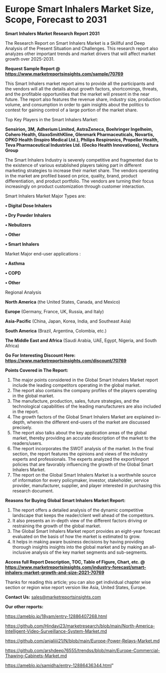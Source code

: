  # Europe Smart Inhalers Market Size, Scope, Forecast to 2031

<strong>Smart Inhalers Market Research Report 2031</strong>

The Research Report on Smart Inhalers Market is a Skillful and Deep Analysis of the Present Situation and Challenges. This research report also analyzes other important trends and market drivers that will affect market growth over 2025-2031.

<strong>Request Sample Report @ <a href=https://www.marketreportsinsights.com/sample/70769>https://www.marketreportsinsights.com/sample/70769</a></strong>

This Smart Inhalers market report aims to provide all the participants and the vendors will all the details about growth factors, shortcomings, threats, and the profitable opportunities that the market will present in the near future. The report also features the revenue share, industry size, production volume, and consumption in order to gain insights about the politics to contest for gaining control of a large portion of the market share.

Top Key Players in the Smart Inhalers Market:

<strong>Sensirion, 3M, Adherium Limited, AstraZeneca, Boehringer Ingelheim, Cohero Health, GlaxoSmithKline, Glenmark Pharmaceuticals, Novartis, OPKO Health (Inspiro Medical Ltd.), Philips Respironics, Propeller Health, Teva Pharmaceutical Industries Ltd. (Gecko Health Innovations), Vectura Group</strong>

The Smart Inhalers Industry is severely competitive and fragmented due to the existence of various established players taking part in different marketing strategies to increase their market share. The vendors operating in the market are profiled based on price, quality, brand, product differentiation, and product portfolio. The vendors are turning their focus increasingly on product customization through customer interaction.

Smart Inhalers Market Major Types are:

<strong>• Digital Dose Inhalers

• Dry Powder Inhalers

• Nebulizers

• Other

• Smart Inhalers</strong>

Market Major end-user applications :

<strong>• Asthma

• COPD

• Other</strong>

Regional Analysis

</u><strong><b>North America</b></strong> (the United States, Canada, and Mexico)

<strong><b>Europe </b></strong>(Germany, France, UK, Russia, and Italy)

<strong><b>Asia-Pacific</b></strong> (China, Japan, Korea, India, and Southeast Asia)

<strong><b>South America</b></strong> (Brazil, Argentina, Colombia, etc.)

<strong><b>The Middle East and Africa</b></strong> (Saudi Arabia, UAE, Egypt, Nigeria, and South Africa)

<strong>Go For Interesting Discount Here: <a href=https://www.marketreportsinsights.com/discount/70769>https://www.marketreportsinsights.com/discount/70769</a></strong>

<strong>Points Covered in The Report:</strong>
<ol>
  <li>The major points considered in the Global Smart Inhalers Market report include the leading competitors operating in the global market.</li>
  <li>The report also contains the company profiles of the players operating in the global market.</li>
  <li>The manufacture, production, sales, future strategies, and the technological capabilities of the leading manufacturers are also included in the report.</li>
  <li>The growth factors of the Global Smart Inhalers Market are explained in-depth, wherein the different end-users of the market are discussed precisely.</li>
  <li>The report also talks about the key application areas of the global market, thereby providing an accurate description of the market to the readers/users.</li>
  <li>The report incorporates the SWOT analysis of the market. In the final section, the report features the opinions and views of the industry experts and professionals. The experts analyzed the export/import policies that are favorably influencing the growth of the Global Smart Inhalers Market.</li>
  <li>The report on the Global Smart Inhalers Market is a worthwhile source of information for every policymaker, investor, stakeholder, service provider, manufacturer, supplier, and player interested in purchasing this research document.</li>
</ol>
<strong>Reasons for Buying Global Smart Inhalers Market Report:</strong>

<ol>
  <li>The report offers a detailed analysis of the dynamic competitive landscape that keeps the reader/client well ahead of the competitors.</li>
  <li>It also presents an in-depth view of the different factors driving or restraining the growth of the global market.</li>
  <li>The Global Smart Inhalers Market report provides an eight-year forecast evaluated on the basis of how the market is estimated to grow.</li>
  <li>It helps in making aware business decisions by having providing thorough insights insights into the global market and by making an all-inclusive analysis of the key market segments and sub-segments.</li>
</ol>
<strong>Access full Report Description, TOC, Table of Figure, Chart, etc. @ <a href=https://www.marketreportsinsights.com/industry-forecast/smart-inhalers-market-growth-and-size-2021-70769>https://www.marketreportsinsights.com/industry-forecast/smart-inhalers-market-growth-and-size-2021-70769</a></strong>


Thanks for reading this article; you can also get individual chapter wise section or region wise report version like Asia, United States, Europe.

<strong>Contact Us:</strong>
sales@marketreportsinsights.com

<strong>Our other reports:</strong>

<a href=https://ameblo.jp/18yam/entry-12886407268.html>https://ameblo.jp/18yam/entry-12886407268.html</a>

<a href=https://github.com/Hindavi23/marketresearch/blob/main/North-America-Intelligent-Video-Surveillance-System-Market.md>https://github.com/Hindavi23/marketresearch/blob/main/North-America-Intelligent-Video-Surveillance-System-Market.md</a>

<a href=https://github.com/anjaliiii21/N/blob/main/Europe-Power-Relays-Market.md>https://github.com/anjaliiii21/N/blob/main/Europe-Power-Relays-Market.md</a>

<a href=https://github.com/arshdeep76555/trendss/blob/main/Europe-Commercial-Thawing-Cabinets-Market.md>https://github.com/arshdeep76555/trendss/blob/main/Europe-Commercial-Thawing-Cabinets-Market.md</a>

<a href=https://ameblo.jp/samidha/entry-12886436344.html>https://ameblo.jp/samidha/entry-12886436344.html</a>"
